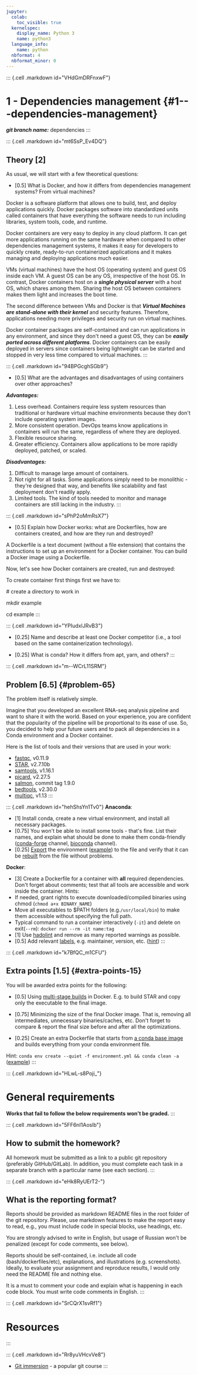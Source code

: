 ```yaml
---
jupyter:
  colab:
    toc_visible: true
  kernelspec:
    display_name: Python 3
    name: python3
  language_info:
    name: python
  nbformat: 4
  nbformat_minor: 0
---
```


::: {.cell .markdown id="VHdGmDRFnxwF"}
# 1 - Dependencies management {#1---dependencies-management}

***git branch name:*** dependencies
:::

::: {.cell .markdown id="mt6SsP_Ev4DQ"}
## Theory \[2\]

As usual, we will start with a few theoretical questions:

-   \[0.5\] What is Docker, and how it differs from dependencies
    management systems? From virtual machines?

Docker is a software platform that allows one to build, test, and deploy
applications quickly. Docker packages software into standardized units
called containers that have everything the software needs to run
including libraries, system tools, code, and runtime.

Docker containers are very easy to deploy in any cloud platform. It can
get more applications running on the same hardware when compared to
other dependencies management systems, it makes it easy for developers
to quickly create, ready-to-run containerized applications and it makes
managing and deploying applications much easier.

VMs (virtual machines) have the host OS (operating system) and guest OS
inside each VM. A guest OS can be any OS, irrespective of the host OS.
In contrast, Docker containers host on a ***single physical server***
with a host OS, which shares among them. Sharing the host OS between
containers makes them light and increases the boot time.

The second difference between VMs and Docker is that ***Virtual Machines
are stand-alone with their kernel*** and security features. Therefore,
applications needing more privileges and security run on virtual
machines.

Docker container packages are self-contained and can run applications in
any environment, and since they don't need a guest OS, they can be
***easily ported across different platforms***. Docker containers can be
easily deployed in servers since containers being lightweight can be
started and stopped in very less time compared to virtual machines.
:::

::: {.cell .markdown id="94BPGcghSGb9"}
-   \[0.5\] What are the advantages and disadvantages of using
    containers over other approaches?

***Advantages:***

1.  Less overhead. Containers require less system resources than
    traditional or hardware virtual machine environments because they
    don\'t include operating system images.
2.  More consistent operation. DevOps teams know applications in
    containers will run the same, regardless of where they are deployed.
3.  Flexible resource sharing.
4.  Greater efficiency. Containers allow applications to be more rapidly
    deployed, patched, or scaled.

***Disadvantages:***

1.  Difficult to manage large amount of containers.
2.  Not right for all tasks. Some applications simply need to be
    monolithic - they\'re designed that way, and benefits like
    scalability and fast deployment don\'t readily apply.
3.  Limited tools. The kind of tools needed to monitor and manage
    containers are still lacking in the industry.
:::

::: {.cell .markdown id="sPhP2oMmRsX7"}
-   \[0.5\] Explain how Docker works: what are Dockerfiles, how are
    containers created, and how are they run and destroyed?

A Dockerfile is a text document (without a file extension) that contains
the instructions to set up an environment for a Docker container. You
can build a Docker image using a Dockerfile.

Now, let\'s see how Docker containers are created, run and destroyed:

To create container first things first we have to:

\# create a directory to work in

mkdir example

cd example
:::

::: {.cell .markdown id="YPIudxlJRvB3"}
-   \[0.25\] Name and describe at least one Docker competitor (i.e., a
    tool based on the same containerization technology).

-   \[0.25\] What is conda? How it differs from apt, yarn, and others?
:::

::: {.cell .markdown id="m--WCrL11SRM"}
## Problem \[6.5\] {#problem-65}

The problem itself is relatively simple.

Imagine that you developed an excellent RNA-seq analysis pipeline and
want to share it with the world. Based on your experience, you are
confident that the popularity of the pipeline will be proportional to
its ease of use. So, you decided to help your future users and to pack
all dependencies in a Conda environment and a Docker container.

Here is the list of tools and their versions that are used in your work:

-   [fastqc](https://www.bioinformatics.babraham.ac.uk/projects/fastqc/),
    v0.11.9
-   [STAR](https://github.com/alexdobin/STAR), v2.7.10b
-   [samtools](https://github.com/samtools/samtools), v1.16.1
-   [picard](https://github.com/broadinstitute/picard), v2.27.5
-   [salmon](https://github.com/COMBINE-lab/salmon), commit tag 1.9.0
-   [bedtools](https://github.com/arq5x/bedtools2), v2.30.0
-   [multiqc](https://github.com/ewels/MultiQC), v1.13
:::

::: {.cell .markdown id="hehShsYn1Tv0"}
**Anaconda**:

-   \[1\] Install conda, create a new virtual environment, and install
    all necessary packages.
-   \[0.75\] You won\'t be able to install some tools - that\'s fine.
    List their names, and explain what should be done to make them
    conda-friendly
    ([conda-forge](https://conda-forge.org/docs/maintainer/adding_pkgs.html)
    channel,
    [bioconda](https://bioconda.github.io/contributor/workflow.html)
    channel).
-   \[0.25\]
    [Export](https://conda.io/projects/conda/en/latest/user-guide/tasks/manage-environments.html#exporting-the-environment-yml-file)
    the environment
    ([example](https://github.com/nf-core/clipseq/blob/master/environment.yml))
    to the file and verify that it can be
    [rebuilt](https://conda.io/projects/conda/en/latest/user-guide/tasks/manage-environments.html#creating-an-environment-from-an-environment-yml-file)
    from the file without problems.

**Docker**:

-   \[3\] Create a Dockerfile for a container with **all** required
    dependencies. Don\'t forget about comments; test that all tools are
    accessible and work inside the container. Hints:
-   If needed, grant rights to execute downloaded/compiled binaries
    using chmod (`chmod a+x BINARY_NAME`)
-   Move all executables to \$PATH folders (e.g.`/usr/local/bin`) to
    make them accessible without specifying the full path.
-   Typical command to run a container interactively (`-it`) and delete
    on exit(`--rm`): `docker run --rm -it name:tag`
-   \[1\] Use [hadolint](https://hadolint.github.io/hadolint/) and
    remove as many reported warnings as possible.
-   \[0.5\] Add relevant
    [labels](https://docs.docker.com/engine/reference/builder/#label),
    e.g. maintainer, version, etc.
    ([hint](https://medium.com/@chamilad/lets-make-your-docker-image-better-than-90-of-existing-ones-8b1e5de950d))
:::

::: {.cell .markdown id="k7BfQC_m1CFU"}
## Extra points \[1.5\] {#extra-points-15}

You will be awarded extra points for the following:

-   \[0.5\] Using [multi-stage
    builds](https://docs.docker.com/build/building/multi-stage/) in
    Docker. E.g. to build STAR and copy only the executable to the final
    image.

-   \[0.75\] Minimizing the size of the final Docker image. That is,
    removing all intermediates, unnecessary binaries/caches, etc. Don\'t
    forget to compare & report the final size before and after all the
    optimizations.

-   \[0.25\] Create an extra Dockerfile that starts from [a conda base
    image](https://hub.docker.com/r/continuumio/anaconda3) and builds
    everything from your conda environment file.

Hint: `conda env create --quiet -f environment.yml && conda clean -a`
([example](https://github.com/nf-core/clipseq/blob/master/Dockerfile))
:::

::: {.cell .markdown id="HLwL-s8Poji_"}
# General requirements

**Works that fail to follow the below requirements won\'t be graded.**
:::

::: {.cell .markdown id="5FF6nI1Aoslb"}
## How to submit the homework?

All homework must be submitted as a link to a public git repository
(preferably GitHub/GitLab). In addition, you must complete each task in
a separate branch with a particular name (see each section).
:::

::: {.cell .markdown id="eHk8RyUErT2-"}
## What is the reporting format?

Reports should be provided as markdown README files in the root folder
of the git repository. Please, use markdown features to make the report
easy to read, e.g., you must include code in special blocks, use
headings, etc.

You are strongly advised to write in English, but usage of Russian
won\'t be penalized (except for code comments, see below).

Reports should be self-contained, i.e. include all code
(bash/dockerfiles/etc), explanations, and illustrations (e.g.
screenshots). Ideally, to evaluate your assignment and reproduce
results, I would only need the README file and nothing else.

It is a must to comment your code and explain what is happening in each
code block. You must write code comments in English.
:::

::: {.cell .markdown id="SrCQrX1svRf1"}
# Resources
:::

::: {.cell .markdown id="Rr8yuVHcvVe8"}
-   [Git immersion](http://gitimmersion.com/) - a popular git course
:::
